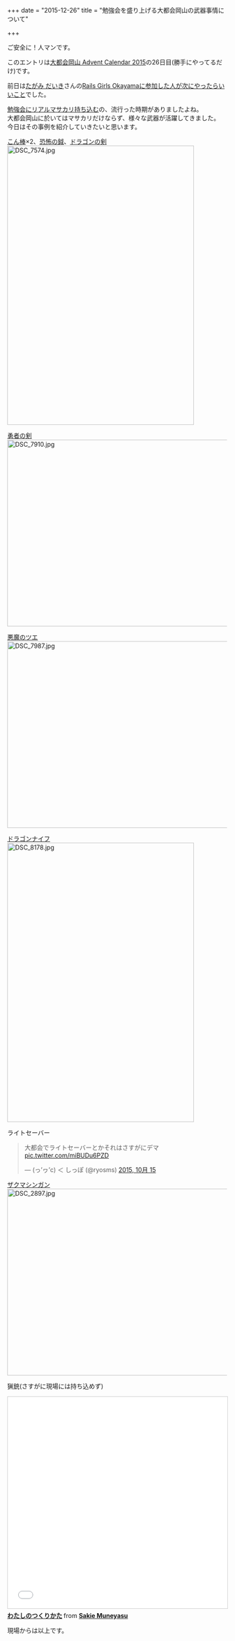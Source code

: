 +++
date = "2015-12-26"
title = "勉強会を盛り上げる大都会岡山の武器事情について"

+++

ご安全に！人マンです。

このエントリは[大都会岡山 Advent Calendar 2015](http://www.adventar.org/calendars/748)の26日目(勝手にやってるだけ)です。

前日は[たがみ だいき](https://www.facebook.com/daiki.tagami)さんの[Rails Girls Okayamaに参加した人が次にやったらいいこと](http://tagamidaiki.com/next-railsgirls/)でした。

[勉強会にリアルマサカリ持ち込む](http://togetter.com/li/809066)の、流行った時期がありましたよね。  
大都会岡山に於いてはマサカリだけならず、様々な武器が活躍してきました。  
今日はその事例を紹介していきたいと思います。

[こん棒](http://www.amazon.co.jp/dp/B002OSY4YO/)×2、[恐怖の鉞](http://www.amazon.co.jp/dp/B004VJPHCM/)、[ドラゴンの剣](http://www.amazon.co.jp/dp/B004VJPI44/)  
<a data-flickr-embed="true"  href="https://www.flickr.com/photos/zephiransas/15863311437/in/album-72157649808263212/" title="DSC_7574.jpg"><img src="https://farm8.staticflickr.com/7499/15863311437_d279636aa5_z.jpg" width="428" height="640" alt="DSC_7574.jpg"></a><script async src="//embedr.flickr.com/assets/client-code.js" charset="utf-8"></script>  

[勇者の剣](http://www.amazon.co.jp/dp/B004W1HNZI/)  
<a data-flickr-embed="true"  href="https://www.flickr.com/photos/zephiransas/16023358246/in/album-72157649808263212/" title="DSC_7910.jpg"><img src="https://farm8.staticflickr.com/7486/16023358246_391e85c816_z.jpg" width="640" height="428" alt="DSC_7910.jpg"></a><script async src="//embedr.flickr.com/assets/client-code.js" charset="utf-8"></script>  

[悪魔のツエ](http://www.amazon.co.jp/dp/B004VJPHIQ/)  
<a data-flickr-embed="true"  href="https://www.flickr.com/photos/zephiransas/16023374796/in/album-72157649808263212/" title="DSC_7987.jpg"><img src="https://farm8.staticflickr.com/7559/16023374796_d8deb42ee8_z.jpg" width="640" height="428" alt="DSC_7987.jpg"></a><script async src="//embedr.flickr.com/assets/client-code.js" charset="utf-8"></script>  

[ドラゴンナイフ](http://www.amazon.co.jp/dp/B004W1HO1Q/)  
<a data-flickr-embed="true"  href="https://www.flickr.com/photos/zephiransas/16049180895/in/album-72157649808263212/" title="DSC_8178.jpg"><img src="https://farm8.staticflickr.com/7502/16049180895_093dacdfeb_z.jpg" width="428" height="640" alt="DSC_8178.jpg"></a><script async src="//embedr.flickr.com/assets/client-code.js" charset="utf-8"></script>  

ライトセーバー
<blockquote class="twitter-tweet" lang="ja"><p lang="ja" dir="ltr">大都会でライトセーバーとかそれはさすがにデマ <a href="http://t.co/miBUDu6PZD">pic.twitter.com/miBUDu6PZD</a></p>&mdash; (っ’ヮ’c) ＜ しっぽ (@ryosms) <a href="https://twitter.com/ryosms/status/654476029520535553">2015, 10月 15</a></blockquote>
<script async src="//platform.twitter.com/widgets.js" charset="utf-8"></script>

[ザクマシンガン](http://www.amazon.co.jp/dp/B00I2DPVWE/)  
<a data-flickr-embed="true"  href="https://www.flickr.com/photos/zephiransas/23561713525/in/album-72157659745544384/" title="DSC_2897.jpg"><img src="https://farm6.staticflickr.com/5770/23561713525_15195433ab_z.jpg" width="640" height="428" alt="DSC_2897.jpg"></a><script async src="//embedr.flickr.com/assets/client-code.js" charset="utf-8"></script>  

猟銃(さすがに現場には持ち込めず)  
<iframe src="//www.slideshare.net/slideshow/embed_code/key/niVTBkCy6CakTB?startSlide=26" width="595" height="485" frameborder="0" marginwidth="0" marginheight="0" scrolling="no" style="border:1px solid #CCC; border-width:1px; margin-bottom:5px; max-width: 100%;" allowfullscreen> </iframe> <div style="margin-bottom:5px"> <strong> <a href="//www.slideshare.net/sakiemuneyasu/ss-48216393" title="わたしのつくりかた" target="_blank">わたしのつくりかた</a> </strong> from <strong><a href="//www.slideshare.net/sakiemuneyasu" target="_blank">Sakie Muneyasu</a></strong> </div>

現場からは以上です。
